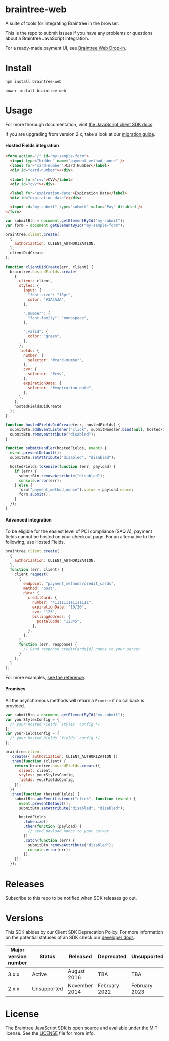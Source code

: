 # braintree-web

A suite of tools for integrating Braintree in the browser.

This is the repo to submit issues if you have any problems or questions about a Braintree JavaScript integration.

For a ready-made payment UI, see [Braintree Web Drop-in](https://github.com/braintree/braintree-web-drop-in).

# Install

```
npm install braintree-web
```

```
bower install braintree-web
```

# Usage

For more thorough documentation, visit [the JavaScript client SDK docs](https://developer.paypal.com/braintree/docs/guides/client-sdk/setup/javascript/v3).

If you are upgrading from version 2.x, take a look at our [migration guide](https://developer.paypal.com/braintree/docs/guides/client-sdk/migration/javascript/v3).

#### Hosted Fields integration

```html
<form action="/" id="my-sample-form">
  <input type="hidden" name="payment_method_nonce" />
  <label for="card-number">Card Number</label>
  <div id="card-number"></div>

  <label for="cvv">CVV</label>
  <div id="cvv"></div>

  <label for="expiration-date">Expiration Date</label>
  <div id="expiration-date"></div>

  <input id="my-submit" type="submit" value="Pay" disabled />
</form>
```

```javascript
var submitBtn = document.getElementById("my-submit");
var form = document.getElementById("my-sample-form");

braintree.client.create(
  {
    authorization: CLIENT_AUTHORIZATION,
  },
  clientDidCreate
);

function clientDidCreate(err, client) {
  braintree.hostedFields.create(
    {
      client: client,
      styles: {
        input: {
          "font-size": "16pt",
          color: "#3A3A3A",
        },

        ".number": {
          "font-family": "monospace",
        },

        ".valid": {
          color: "green",
        },
      },
      fields: {
        number: {
          selector: "#card-number",
        },
        cvv: {
          selector: "#cvv",
        },
        expirationDate: {
          selector: "#expiration-date",
        },
      },
    },
    hostedFieldsDidCreate
  );
}

function hostedFieldsDidCreate(err, hostedFields) {
  submitBtn.addEventListener("click", submitHandler.bind(null, hostedFields));
  submitBtn.removeAttribute("disabled");
}

function submitHandler(hostedFields, event) {
  event.preventDefault();
  submitBtn.setAttribute("disabled", "disabled");

  hostedFields.tokenize(function (err, payload) {
    if (err) {
      submitBtn.removeAttribute("disabled");
      console.error(err);
    } else {
      form["payment_method_nonce"].value = payload.nonce;
      form.submit();
    }
  });
}
```

#### Advanced integration

To be eligible for the easiest level of PCI compliance (SAQ A), payment fields cannot be hosted on your checkout page. For an alternative to the following, use Hosted Fields.

```javascript
braintree.client.create(
  {
    authorization: CLIENT_AUTHORIZATION,
  },
  function (err, client) {
    client.request(
      {
        endpoint: "payment_methods/credit_cards",
        method: "post",
        data: {
          creditCard: {
            number: "4111111111111111",
            expirationDate: "10/20",
            cvv: "123",
            billingAddress: {
              postalCode: "12345",
            },
          },
        },
      },
      function (err, response) {
        // Send response.creditCards[0].nonce to your server
      }
    );
  }
);
```

For more examples, [see the reference](https://braintree.github.io/braintree-web/current/Client.html#request).

#### Promises

All the asynchronous methods will return a `Promise` if no callback is provided.

```js
var submitBtn = document.getElementById("my-submit");
var yourStylesConfig = {
  /* your Hosted Fields `styles` config */
};
var yourFieldsConfig = {
  /* your Hosted Hields `fields` config */
};

braintree.client
  .create({ authorization: CLIENT_AUTHORIZATION })
  .then(function (client) {
    return braintree.hostedFields.create({
      client: client,
      styles: yourStylesConfig,
      fields: yourFieldsConfig,
    });
  })
  .then(function (hostedFields) {
    submitBtn.addEventListener("click", function (event) {
      event.preventDefault();
      submitBtn.setAttribute("disabled", "disabled");

      hostedFields
        .tokenize()
        .then(function (payload) {
          // send payload.nonce to your server
        })
        .catch(function (err) {
          submitBtn.removeAttribute("disabled");
          console.error(err);
        });
    });
  });
```

# Releases

Subscribe to this repo to be notified when SDK releases go out.

# Versions

This SDK abides by our Client SDK Deprecation Policy. For more information on the potential statuses of an SDK check our [developer docs](https://developer.paypal.com/braintree/docs/guides/client-sdk/migration/javascript/v3).

| Major version number | Status      | Released      | Deprecated    | Unsupported   |
| -------------------- | ----------- | ------------- | ------------- | ------------- |
| 3.x.x                | Active      | August 2016   | TBA           | TBA           |
| 2.x.x                | Unsupported | November 2014 | February 2022 | February 2023 |

# License

The Braintree JavaScript SDK is open source and available under the MIT license. See the [LICENSE](LICENSE) file for more info.
